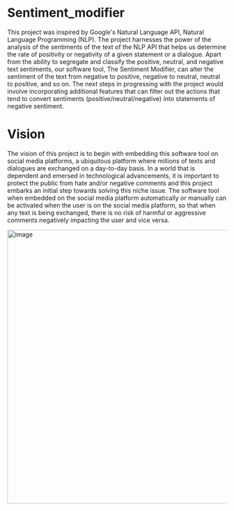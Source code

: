 # Sentiment_modifier
This project was inspired by Google's Natural Language API, Natural Language Programming (NLP). The project harnesses the power of the analysis of the sentiments of the text of the NLP API that helps us determine the rate of positivity or negativity of a given statement or a dialogue. Apart from the ability to segregate and classify the positive, neutral, and negative text sentiments, our software tool, The Sentiment Modifier, can alter the sentiment of the text from negative to positive, negative to neutral, neutral to positive, and so on. The next steps in progressing with the project would involve incorporating additional features that can filter out the actions that tend to convert sentiments (positive/neutral/negative) into statements of negative sentiment. 

# Vision 
The vision of this project is to begin with embedding this software tool on social media platforms, a ubiquitous platform where millions of texts and dialogues are exchanged on a day-to-day basis. In a world that is dependent and emersed in technological advancements, it is important to protect the public from hate and/or negative comments and this project embarks an initial step towards solving this niche issue. The software tool when embedded on the social media platform automatically or manually can be activated when the user is on the social media platform, so that when any text is being exchanged, there is no risk of harmful or aggressive comments negatively impacting the user and vice versa. 

<img width="629" alt="image" src="https://github.com/ppd5116/Sentiment_modifier/assets/48370769/76ea7229-d367-41c2-a595-93b6af7a8581">

